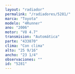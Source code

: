 ```yaml
---
layout: "radiador"
permalink: "/radiadores/5281/"
marca: "Toyota"
modelo: "4Runner"
ano: "2006"
motor: "V8 4.7"
transmision: "Automática"
parte: "433870"
clima: "Con clima"
alto: "25 9/16"
ancho: "23 1/4"
observaciones: ""
id: "5281"
---
```


